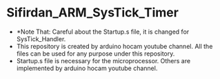 # Sifirdan_ARM_SysTick_Timer

+ *Note That: Careful about the Startup.s file, it is changed for SysTick_Handler. 
+ This repository is created by arduino hocam youtube channel. All the files can be used for any purpose under this repository. 
+ Startup.s file is necessary for the microprocessor. Others are implemented by arduino hocam youtube channel.
